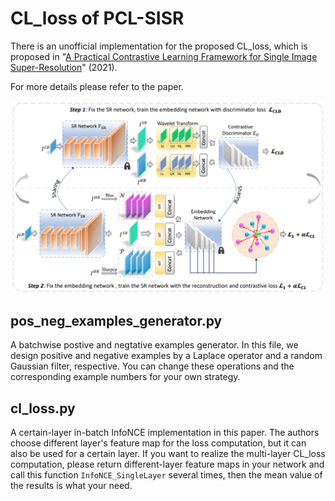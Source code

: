 # CL_loss of PCL-SISR
There is an unofficial implementation for the proposed CL_loss, which is proposed in "[A Practical Contrastive Learning Framework for Single Image Super-Resolution](https://arxiv.org/pdf/2111.13924.pdf)" (2021).

For more details please refer to the paper.

![PCL-SISR model framework.](./Framework.png)

## pos_neg_examples_generator.py
A batchwise postive and negtative examples generator. In this file, we design positive and negative examples by a Laplace operator and a random Gaussian filter, respective. You can change these operations and the corresponding example numbers for your own strategy.

## cl_loss.py
A certain-layer in-batch InfoNCE implementation in this paper. The authors choose different layer's feature map for the loss computation, but it can also be used for a certain layer. If you want to realize the multi-layer CL_loss computation, please return different-layer feature maps in your network and call this function `InfoNCE_SingleLayer` several times, then the mean value of the results is what your need.
